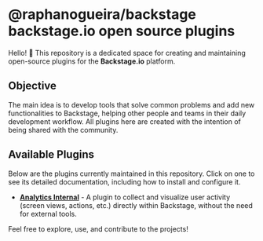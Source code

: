 # @raphanogueira/backstage backstage.io open source plugins

Hello! 👋 This repository is a dedicated space for creating and maintaining open-source plugins for the **Backstage.io** platform.

## Objective

The main idea is to develop tools that solve common problems and add new functionalities to Backstage, helping other people and teams in their daily development workflow. All plugins here are created with the intention of being shared with the community.

## Available Plugins

Below are the plugins currently maintained in this repository. Click on one to see its detailed documentation, including how to install and configure it.

* **[Analytics Internal](./analytics-internal/README.md)** - A plugin to collect and visualize user activity (screen views, actions, etc.) directly within Backstage, without the need for external tools.

Feel free to explore, use, and contribute to the projects!
